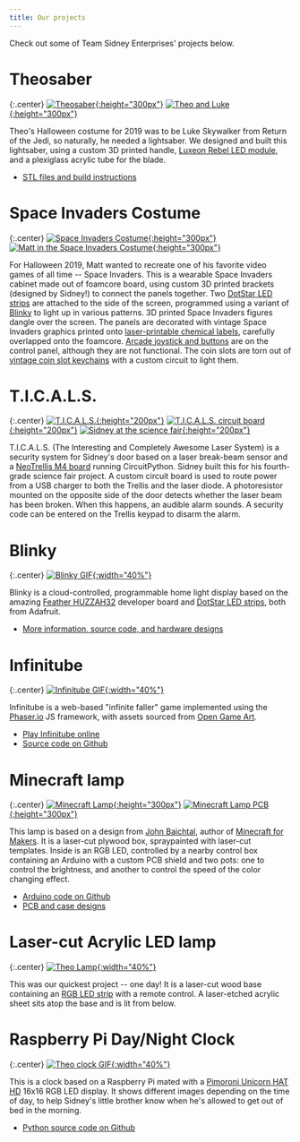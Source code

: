 ```yaml
---
title: Our projects
---
```

Check out some of Team Sidney Enterprises' projects below.

# Theosaber

{:.center}
[![Theosaber](/images/theosaber.jpg){:height="300px"}](/images/theosaber.jpg)
[![Theo and Luke](/images/theosaber-theo.jpg){:height="300px"}](/images/theosaber-theo.jpg)

Theo's Halloween costume for 2019 was to be Luke Skywalker from Return of the Jedi, so naturally, he needed a lightsaber. We designed and built this lightsaber, using a custom 3D printed handle, [Luxeon Rebel LED module](https://www.luxeonstar.com/any-3-rebel-leds-mounted-on-a-20mm-tri-star-sinkpad), and a plexiglass acrylic tube for the blade. 

* [STL files and build instructions](https://www.thingiverse.com/thing:3952536)

# Space Invaders Costume

{:.center}
[![Space Invaders Costume](/images/spaceinvaders-costume.jpg){:height="300px"}](/images/spaceinvaders-costume.jpg)
[![Matt in the Space Invaders Costume](/images/spaceinvaders-mdw.jpg){:height="300px"}](/images/spaceinvaders-mdw.jpg)

For Halloween 2019, Matt wanted to recreate one of his favorite video games of all time -- Space Invaders. This is a
wearable Space Invaders cabinet made out of foamcore board, using custom 3D printed brackets (designed by Sidney!) to connect the panels together. Two [DotStar LED strips](https://www.adafruit.com/product/2241) are attached to the side of the screen, programmed using a variant of [Blinky](blinky) to light up in various patterns. 3D printed Space Invaders figures dangle over the screen. The panels are decorated with vintage Space Invaders graphics printed onto [laser-printable chemical labels](https://www.amazon.com/gp/product/B010Q6CY38/), carefully overlapped onto the foamcore. [Arcade joystick and buttons](https://www.amazon.com/gp/product/B07JFXQSM5) are on the control panel, although they are not functional. The coin slots are torn out of [vintage coin slot keychains](https://www.amazon.com/gp/product/B07BLQ72GB/) with a custom circuit to light them.

# T.I.C.A.L.S.

{:.center}
[![T.I.C.A.L.S.](/images/ticals.jpg){:height="200px"}](/images/ticals.jpg)
[![T.I.C.A.L.S. circuit board](/images/ticals-board.jpg){:height="200px"}](/images/ticals-board.jpg)
[![Sidney at the science fair](/images/ticals-sidney.jpg){:height="200px"}](/images/ticals-sidney.jpg)

T.I.C.A.L.S. (The Interesting and Completely Awesome Laser System) is a security system for Sidney's door based on a laser break-beam sensor and a [NeoTrellis M4 board](https://www.adafruit.com/product/3938) running CircuitPython. Sidney built this for his fourth-grade science fair project. A custom circuit board is used to route power from a USB charger to both the Trellis and the laser diode. A photoresistor mounted on the opposite side of the door detects whether the laser beam has been broken. When this happens, an audible alarm sounds. A security code can be entered on the Trellis keypad to disarm the alarm.

# Blinky

{:.center}
[![Blinky GIF](/images/blinky-house.gif){:width="40%"}](/images/blinky-house.gif)

Blinky is a cloud-controlled, programmable home light display based on
the amazing [Feather HUZZAH32](https://www.adafruit.com/product/3405)
developer board and [DotStar LED strips](https://www.adafruit.com/product/2241),
both from Adafruit.

* [More information, source code, and hardware designs](blinky)

# Infinitube

{:.center}
[![Infinitube GIF](/images/infinitube.gif){:width="40%"}](/images/infinitube.gif)

Infinitube is a web-based "infinite faller" game implemented using
the [Phaser.io](http://phaser.io/) JS framework, with assets sourced
from [Open Game Art](https://opengameart.org/).

* [Play Infinitube online](http://infinitube.rocks/)
* [Source code on Github](https://github.com/mdwelsh/infinitube) 

# Minecraft lamp

{:.center}
[![Minecraft Lamp](/images/minecraft-lamp.jpg){:height="300px"}](/images/minecraft-lamp.jpg)
[![Minecraft Lamp PCB](/images/minecraft-lamp-pcb.jpg){:height="300px"}](/images/minecraft-lamp-pcb.jpg)

This lamp is based on a design from [John Baichtal](https://www.oreilly.com/pub/au/4988),
author of [Minecraft for Makers](http://shop.oreilly.com/product/0636920115298.do). It
is a laser-cut plywood box, spraypainted with laser-cut templates. Inside is an RGB LED,
controlled by a nearby control box containing an Arduino with a custom PCB shield and two
pots: one to control the brightness, and another to control the speed of the color
changing effect.

* [Arduino code on Github](https://github.com/mdwelsh/sidney-projects/tree/master/arduino/PotFader)
* [PCB and case designs](https://github.com/mdwelsh/sidney-projects/tree/master/arduino/hw/minecraft-lamp)

# Laser-cut Acrylic LED lamp

{:.center}
[![Theo Lamp](/images/theo-lamp.jpg){:width="40%"}](/images/theo-lamp.jpg)

This was our quickest project -- one day! It is a laser-cut wood base
containing an [RGB LED
strip](https://www.amazon.com/gp/product/B01I1BVIQ4/ref=oh_aui_search_detailpage?ie=UTF8&psc=1)
with a remote control. A laser-etched acrylic sheet sits atop the base
and is lit from below.

# Raspberry Pi Day/Night Clock

{:.center}
[![Theo clock GIF](/images/theo-clock.gif){:width="40%"}](/images/theo-clock.gif)

This is a clock based on a Raspberry Pi mated with a [Pimoroni Unicorn
HAT HD](https://www.adafruit.com/product/3580) 16x16 RGB LED display.
It shows different images depending on the time of day, to help
Sidney's little brother know when he's allowed to get out of bed in
the morning.

* [Python source code on Github](https://github.com/mdwelsh/sidney-projects/tree/master/pi/theoclock)


